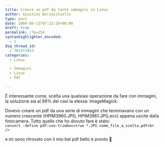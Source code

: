 ```yaml
---
title: Creare un pdf da tante immagini in Linux
author: Giustino Borzacchiello
type: post
date: 2009-06-11T07:22:20+00:00
draft: true
permalink: /?p=254
syntaxhighlighter_encoded:
  - 1
dsq_thread_id:
  - 762373443
categories:
  - Linux

  - Immagini
  - Linux
  - Pdf

---
```

È interessante come, scelta una qualsiasi operazione da fare con immagini, la soluzione sia al 99% dei casi la stessa: ImageMagick.

Dovevo creare un pdf da una serie di immagini che terminavano con un numero crescente (HPIM3960.JPG, HPIM3961.JPG,ecc) appena uscite dalla fotocamera. Tutto quello che ho dovuto fare è stato:  
`convert -define pdf:use-trimbox=true *.JPG nome_file_a_scelta.pdf<br />
` 

e mi sono ritrovato con il mio bel pdf bello e pronto 🙂